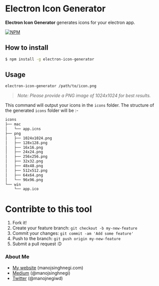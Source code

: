 Electron Icon Generator
======
**Electron Icon Generator** generates icons for your electron app.

[![NPM](https://nodei.co/npm/electron-icon-generator.png)](https://www.npmjs.com/package/electron-icon-generator)

## How to install
```sh
$ npm install -g electron-icon-generator
```

## Usage
```sh
electron-icon-generator /path/to/icon.png
```
> *Note: Please provide a PNG image of 1024x1024 for best results.*

This command will output your icons in the `icons` folder. The structure of the generated `icons` folder will be :-

```sh
icons
├── mac
│   └── app.icns
├── png
│   ├── 1024x1024.png
│   ├── 128x128.png
│   ├── 16x16.png
│   ├── 24x24.png
│   ├── 256x256.png
│   ├── 32x32.png
│   ├── 48x48.png
│   ├── 512x512.png
│   ├── 64x64.png
│   └── 96x96.png
└── win
    └── app.ico
```

# Contribte to this tool

1. Fork it!
2. Create your feature branch: `git checkout -b my-new-feature`
3. Commit your changes: `git commit -am 'Add some feature'`
4. Push to the branch: `git push origin my-new-feature`
5. Submit a pull request :D

### About Me

 * [My website](http://manojsinghnegi.com) (manojsinghnegi.com)
 * [Medium](https://medium.com/@manojsinghnegi) (@manojsinghnegi)
 * [Twitter](http://twitter.com/manojnegiwd) (@manojnegiwd)